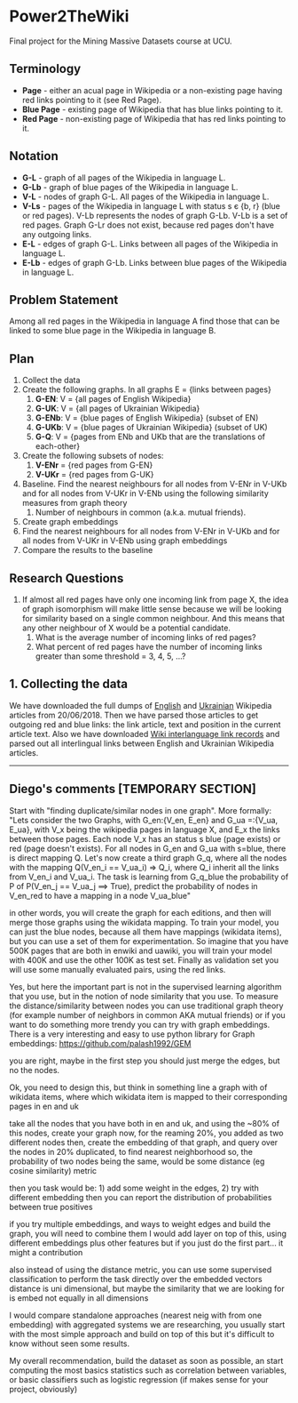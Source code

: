 # Power2TheWiki
Final project for the Mining Massive Datasets course at UCU.

## Terminology
* **Page** - either an acual page in Wikipedia or a non-existing page having red links pointing to it (see Red Page).
* **Blue Page** - existing page of Wikipedia that has blue links pointing to it.
* **Red Page** - non-existing page of Wikipedia that has red links pointing to it.

## Notation
* **G-L** - graph of all pages of the Wikipedia in language L.
* **G-Lb** - graph of blue pages of the Wikipedia in language L.
* **V-L** - nodes of graph G-L. All pages of the Wikipedia in language L.
* **V-Ls** - pages of the Wikipedia in language L with status s є {b, r} (blue or red pages). V-Lb represents the nodes of graph G-Lb. V-Lb is a set of red pages. Graph G-Lr does not exist, because red pages don't have any outgoing links.
* **E-L** - edges of graph G-L. Links between all pages of the Wikipedia in language L.
* **E-Lb** - edges of graph G-Lb. Links between blue pages of the Wikipedia in language L.

## Problem Statement
Among all red pages in the Wikipedia in language A find those that can be linked to some blue page in the Wikipedia in language B.

## Plan
1. Collect the data
2. Create the following graphs. In all graphs E = {links between pages}
    1. **G-EN**: V = {all pages of English Wikipedia}
    2. **G-UK**: V = {all pages of Ukrainian Wikipedia}
    3. **G-ENb**: V = {blue pages of English Wikipedia} (subset of EN)
    4. **G-UKb**: V = {blue pages of Ukrainian Wikipedia} (subset of UK)
    5. **G-Q**: V = {pages from ENb and UKb that are the translations of each-other}
3. Create the following subsets of nodes:
    1. **V-ENr** = {red pages from G-EN}
    2. **V-UKr** = {red pages from G-UK}
4. Baseline. Find the nearest neighbours for all nodes from V-ENr in V-UKb and for all nodes from V-UKr in V-ENb using the following similarity measures from graph theory
    1. Number of neighbours in common (a.k.a. mutual friends).
5. Create graph embeddings
6. Find the nearest neighbours for all nodes from V-ENr in V-UKb and for all nodes from V-UKr in V-ENb using graph embeddings
7. Compare the results to the baseline

## Research Questions
1. If almost all red pages have only one incoming link from page X, the idea of graph isomorphism will make little sense because we will be looking for similarity based on a single common neighbour. And this means that any other neighbour of X would be a potential candidate.
    1. What is the average number of incoming links of red pages?
    2. What percent of red pages have the number of incoming links greater than some threshold = 3, 4, 5, ...?

## 1. Collecting the data
We have downloaded the full dumps of [English](https://dumps.wikimedia.org/enwiki/20180620/) and [Ukrainian](https://dumps.wikimedia.org/ukwiki/20180620/) Wikipedia articles from 20/06/2018. Then we have parsed those articles to get outgoing red and blue links: the link article, text and position in the current article text. Also we have downloaded [Wiki interlanguage link records](https://dumps.wikimedia.org/ukwiki/20180620/ukwiki-20180620-langlinks.sql.gz) and parsed out all interlingual links between English and Ukrainian Wikipedia articles.

----------

## Diego's comments [TEMPORARY SECTION]

Start with "finding duplicate/similar nodes in one graph".  More formally: 
"Lets consider the two Graphs, with G_en:{V_en, E_en} and  G_ua =:{V_ua, E_ua}, with V_x being the wikipedia pages in language X, and E_x the links between those pages. Each node V_x has an status s  blue (page exists) or red (page doesn't exists). For all nodes in G_en and G_ua with s=blue, there is direct mapping Q. Let's now create a third graph G_q, where all the nodes with the mapping Q(V_en_i == V_ua_i) => Q_i, where Q_i inherit all the links from V_en_i and V_ua_i. The task is learning from G_q_blue the probability of  P of P(V_en_j == V_ua_j ==> True), predict the probability of nodes in V_en_red to have a mapping in a node V_ua_blue"

in other words, you will create the graph for each editions, and then will merge those graphs using the wikidata mapping. 
To train your model, you can just the blue nodes, because all them have mappings (wikidata items), but you can use a set of them for experimentation. So imagine that you have 500K pages that are both in enwiki and uawiki, you will train your model with 400K and use the other 100K as test set. Finally as validation set you will use some manually evaluated pairs, using the red links.

Yes, but here the important part is not in the supervised learning algorithm that you use, but in the notion of node similarity that you use.
To measure the distance/similarity between nodes you can use traditional graph theory (for example number of neighbors in common AKA mutual friends) or if you want to do something more trendy you can try with graph embeddings. There is a very interesting and easy to use python library for Graph embeddings: https://github.com/palash1992/GEM

you are right, maybe in the first step you should just merge the edges, but no the nodes.

Ok, you need to design this, but think in something line a graph with of wikidata items, where which wikidata item is mapped to their corresponding pages in en and uk

take all the nodes that you have both in en and uk, and using the ~80% of this nodes, create your graph
now, for the reaming 20%, you added as two different nodes
then, create the embedding of that graph, and query over the nodes in 20% duplicated, to find nearest neighborhood
so, the probability of two nodes being the same, would be some distance (eg cosine similarity) metric

then you task would be: 1) add some weight in the edges, 2) try with different embedding
then you can report the distribution of probabilities between true positives

if you try multiple embeddings, and ways to weight edges and build the graph, you will need to combine them
I would add layer on top of this, using different embeddings plus other features
but if you just do the first part... it might a contribution

also instead of using the distance metric, you can use some supervised classification to perform the task directly over the embedded vectors
distance is uni dimensional, but maybe the similarity that we are looking for is embed not equally in all dimensions

I would compare standalone approaches (nearest neig with from one embedding) with aggregated systems
we are researching, you usually start with the most simple approach and build on top of this
but it's difficult to know without seen some results.

My overall recommendation, build the dataset as soon as possible, an start computing the most basics statistics such as correlation between variables, or basic classifiers such as logistic regression (if makes sense for your project, obviously)
